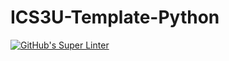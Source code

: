 # ICS3U-Template-Python

[![GitHub's Super Linter](https://github.com/Miguel-Santacruz/ICS3U-Unit5-04-Python/workflows/GitHub's%20Super%20Linter/badge.svg)](https://github.com/Miguel-Santacruz/ICS3U-Unit5-04-Python/actions)
